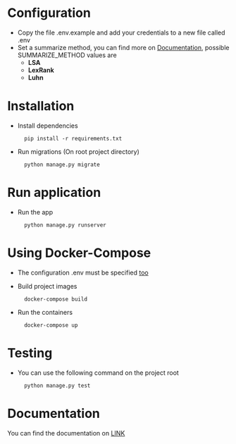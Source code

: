 # <a name="config"></a>Configuration
- Copy the file .env.example and add your credentials to a new file called .env
- Set a summarize method, you can find more on [Documentation](https://documenter.getpostman.com/view/16968523/UVkiRxbJ), possible SUMMARIZE_METHOD values are 
    - **LSA**
    - **LexRank**
    - **Luhn**
# Installation

- Install dependencies

        pip install -r requirements.txt

- Run migrations (On root project directory)

        python manage.py migrate

# Run application

- Run the app

        python manage.py runserver

# Using Docker-Compose

- The configuration .env must be specified [too](#config)

- Build project images

        docker-compose build

- Run the containers

        docker-compose up

# Testing

- You can use the following command on the project root

        python manage.py test
# Documentation

You can find the documentation on [LINK](https://documenter.getpostman.com/view/16968523/UVkiRxbJ)
